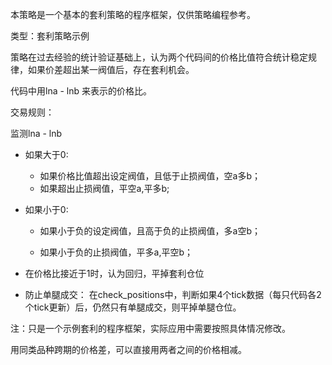 本策略是一个基本的套利策略的程序框架，仅供策略编程参考。

类型：套利策略示例

策略在过去经验的统计验证基础上，认为两个代码间的价格比值符合统计稳定规律，如果价差超出某一阀值后，存在套利机会。

代码中用lna - lnb 来表示的价格比。

交易规则：

监测lna - lnb

- 如果大于0:

    - 如果价格比值超出设定阀值，且低于止损阀值，空a多b；
    - 如果超出止损阀值，平空a,平多b;

- 如果小于0:

    - 如果小于负的设定阀值，且高于负的止损阀值，多a空b；

    - 如果小于负的止损阀值，平多a,平空b；


- 在价格比接近于1时，认为回归，平掉套利仓位

- 防止单腿成交：
  在check_positions中，判断如果4个tick数据（每只代码各2个tick更新）后，仍然只有单腿成交，则平掉单腿仓位。

注：只是一个示例套利的程序框架，实际应用中需要按照具体情况修改。

用同类品种跨期的价格差，可以直接用两者之间的价格相减。

